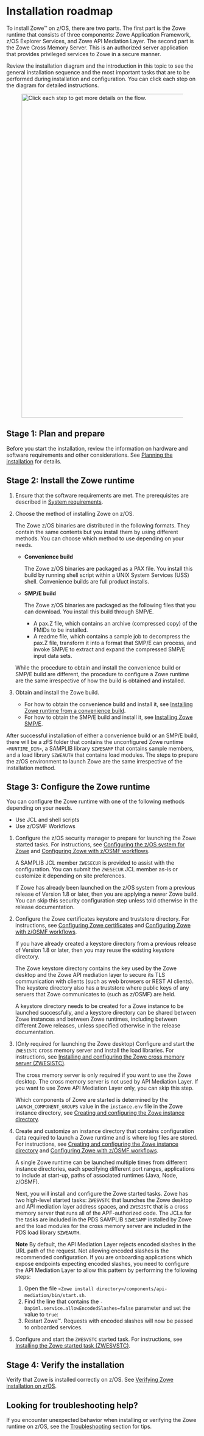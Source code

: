 # Installation roadmap

To install Zowe&trade; on z/OS, there are two parts. The first part is the Zowe runtime that consists of three components: Zowe Application Framework, z/OS Explorer Services, and Zowe API Mediation Layer. The second part is the Zowe Cross Memory Server. This is an authorized server application that provides privileged services to Zowe in a secure manner.

Review the installation diagram and the introduction in this topic to see the general installation sequence and the most important tasks that are to be performed during installation and configuration. You can click each step on the diagram for detailed instructions.

<figure>
  <img usemap="#home_map1" border="0" id="install-flow" src="../images/common/zowe-zos-install-diagram.png" width="850" alt="Click each step to get more details on the flow." />
  <figcaption></figcaption>
</figure>
<map name="home_map1" id="home_map1">
  <area href="installandconfig.html#planning-the-installation-of-zowe-z-os-components" alt="Plan and prepare for the installation" title="Plan and prepare for the installation" shape="rect" coords="326, 63, 474, 105" />
  <area href="systemrequirements.html" alt="Configure system requirements" title="Configure system requirements" shape="rect" coords="318, 183, 467, 224" />

  <area href="https://www.zowe.org/#download" alt="Download Zowe SMP/E build" title="Download the Zowe SMP/E build from zowe.org" shape="rect" coords="131, 308, 304, 348" />
  <area href="install-zowe-smpe.html" alt="Install the Zowe SMP/E build using JCLs" title="Install the Zowe SMP/E build using JCLs" shape="rect" coords="54, 498, 188, 555" />
  <area href="install-zowe-smpe-zosmf-workflow.html" alt="Install the Zowe SMP/E build with z/OSMF workflow" title="Install the Zowe SMP/E build with z/OSMF workflow" shape="rect" coords="250, 498, 391, 555" />

  <area href="https://www.zowe.org/#download" alt="Download the Zowe convenience build" title="Download the Zowe convenience build from zowe.org" shape="rect" coords="527, 299, 694, 344" />
  <area href="install-zowe-zos-convenience-build.html#obtaining-and-preparing-the-convenience-build" alt="Verify, transfer, and expand the PAX file on z/OS" title="Verify, transfer, and expand the PAX file on z/OS" shape="rect" coords="526, 368, 696, 410" />
  <area href="install-zowe-zos-convenience-build.html#installing-the-zowe-runtime" alt="Install the Zowe runtime using shell script" title="Install the Zowe runtime using shell script" shape="rect" coords="450, 500, 574, 552" />
  <area href="install-zowe-zos-convenience-build.html#installing-the-zowe-runtime" alt="Install the Zowe runtime with z/OSMF workflow" title="Install the Zowe runtime with z/OSMF workflow" shape="rect" coords="647, 499, 774, 554" />

  <area href="configure-zos-system.html" alt="Configure the z/OS system for Zowe using ZWESECUR" title="Configure the z/OS system for Zowe using ZWESECUR" shape="rect" coords="121, 756, 426, 808" />
  <area href="configure-certificates.html" alt="Configure Zowe certificates using shell script" title="Create the Zowe certificates keystore directory using shell script" shape="rect" coords="124, 830, 426, 882" />
  <area href="configure-instance-directory.html" alt="Create and configure the Zowe instance directory using shell script" title="Create and configure the Zowe instance directory using shell script" shape="rect" coords="123, 909, 426, 952" />
  <area href="configure-xmem-server.html" alt="Configure the Zowe cross memory server using shell script" title="Install and configure the Zowe cross memory server (ZWESISTC) using shell script" shape="rect" coords="121, 976, 426, 1038" />
  <area href="configure-zowe-server.html" alt="Configure the Zowe started task using shell script" title="Install the Zowe started task (ZWESVSTC) using shell script" shape="rect" coords="125, 1065, 426, 1117" />

  <area href="configure-zowe-zosmf-workflow.html#configure-z-os-security-manager" alt="Configure Zowe security manager with z/OSMF workflow" title="Configure Zowe security manager with z/OSMF workflow" shape="rect" coords="515, 759, 757, 805" />
  <area href="configure-zowe-zosmf-workflow.html#configure-zowe-certificates" alt="Configure Zowe certificates with z/OSMF workflow" title="Configure Zowe certificates with z/OSMF workflow" shape="rect" coords="515, 832, 754, 882" />
  <area href="configure-zowe-zosmf-workflow.html#create-and-configure-the-zowe-instance-directory-and-start-the-zowe-started-task" alt="Create and configure the Zowe instance directory and start Zowe with z/OSMF workflow" title="Create and configure the Zowe instance directory and start Zowe with z/OSMF workflow" shape="rect" coords="513, 977, 757, 1042" />

  <area href="verify-zowe-runtime-install.html" alt="Verify Zowe installation on z/OS" title="Verify Zowe installation on z/OS" shape="rect" coords="224, 1154, 616, 1198" />
</map>

## Stage 1: Plan and prepare

Before you start the installation, review the information on hardware and software requirements and other considerations. See [Planning the installation](installandconfig.md) for details.

## Stage 2: Install the Zowe runtime

1. Ensure that the software requirements are met. The prerequisites are described in [System requirements](systemrequirements.md).

1. Choose the method of installing Zowe on z/OS. 

   The Zowe z/OS binaries are distributed in the following formats. They contain the same contents but you install them by using different methods. You can choose which method to use depending on your needs.

   - **Convenience build**

     The Zowe z/OS binaries are packaged as a PAX file. You install this build by running shell script within a UNIX System Services (USS) shell.  Convenience builds are full product installs.

   - **SMP/E build**

     The Zowe z/OS binaries are packaged as the following files that you can download. You install this build through SMP/E.  
     - A pax.Z file, which contains an archive (compressed copy) of the FMIDs to be installed.
     - A readme file, which contains a sample job to decompress the pax.Z file, transform it into a format that SMP/E can process, and invoke SMP/E to extract and expand the compressed SMP/E input data sets.

   While the procedure to obtain and install the convenience build or SMP/E build are different, the procedure to configure a Zowe runtime are the same irrespective of how the build is obtained and installed.

1. Obtain and install the Zowe build.

   - For how to obtain the convenience build and install it, see [Installing Zowe runtime from a convenience build](install-zowe-zos-convenience-build.md).
   - For how to obtain the SMP/E build and install it, see [Installing Zowe SMP/E](install-zowe-smpe.md).
   
After successful installation of either a convenience build or an SMP/E build, there will be a zFS folder that contains the unconfigured Zowe runtime `<RUNTIME_DIR>`, a SAMPLIB library `SZWESAMP` that contains sample members, and a load library `SZWEAUTH` that contains load modules. The steps to prepare the z/OS environment to launch Zowe are the same irrespective of the installation method.

## Stage 3: Configure the Zowe runtime

You can configure the Zowe runtime with one of the following methods depending on your needs. 
- Use JCL and shell scripts
- Use z/OSMF Workflows

1. Configure the z/OS security manager to prepare for launching the Zowe started tasks. For instructions, see [Configuring the z/OS system for Zowe](configure-zos-system.md) and [Configuring Zowe with z/OSMF workflows](configure-zowe-zosmf-workflow.md).
   
   A SAMPLIB JCL member `ZWESECUR` is provided to assist with the configuration. You can submit the `ZWESECUR` JCL member as-is or customize it depending on site preferences.  
   
   If Zowe has already been launched on the z/OS system from a previous release of Version 1.8 or later, then you are applying a newer Zowe build. You can skip this security configuration step unless told otherwise in the release documentation. 

2. Configure the Zowe certificates keystore and truststore directory. For instructions, see [Configuring Zowe certificates](configure-certificates.md) and [Configuring Zowe with z/OSMF workflows](configure-zowe-zosmf-workflow.md).  

   If you have already created a keystore directory from a previous release of Version 1.8 or later, then you may reuse the existing keystore directory.

   The Zowe keystore directory contains the key used by the Zowe desktop and the Zowe API mediation layer to secure its TLS communication with clients (such as web browsers or REST AI clients). The keystore directory also has a truststore where public keys of any servers that Zowe communicates to (such as z/OSMF) are held.
   
   A keystore directory needs to be created for a Zowe instance to be launched successfully, and a keystore directory can be shared between Zowe instances and between Zowe runtimes, including between different Zowe releases, unless specified otherwise in the release documentation.  

3. (Only required for launching the Zowe desktop) Configure and start the `ZWESISTC` cross memory server and install the load libraries. For instructions, see [Installing and configuring the Zowe cross memory server (ZWESISTC)](configure-xmem-server.md).

   The cross memory server is only required if you want to use the Zowe desktop. The cross memory server is not used by API Mediation Layer. If you want to use Zowe API Mediation Layer only, you can skip this step. 
   
   Which components of Zowe are started is determined by the `LAUNCH_COMPONENT_GROUPS` value in the `instance.env` file in the Zowe instance directory, see [Creating and configuring the Zowe instance directory](configure-instance-directory.md#component-groups). 

4. Create and customize an instance directory that contains configuration data required to launch a Zowe runtime and is where log files are stored. For instructions, see [Creating and configuring the Zowe instance directory](configure-instance-directory.md) and [Configuring Zowe with z/OSMF workflows](configure-zowe-zosmf-workflow.md).

   A single Zowe runtime can be launched multiple times from different instance directories, each specifying different port ranges, applications to include at start-up, paths of associated runtimes (Java, Node, z/OSMF).

   Next, you will install and configure the Zowe started tasks. Zowe has two high-level started tasks: `ZWESVSTC` that launches the Zowe desktop and API mediation layer address spaces, and `ZWESISTC` that is a cross memory server that runs all of the APF-authorized code.  The JCLs for the tasks are included in the PDS SAMPLIB `SZWESAMP` installed by Zowe and the load modules for the cross memory server are included in the PDS load library `SZWEAUTH`. 
   
   **Note** 
   By default, the API Mediation Layer rejects encoded slashes in the URL path of the request. Not allowing encoded slashes is the recommended configuration. If you are onboarding applications which expose endpoints expecting encoded slashes, you need to configure the API Mediation Layer to allow this pattern by performing the following steps:
   1. Open the file `<Zowe install directory>/components/api-mediation/bin/start.sh`.
   2. Find the line that contains the `-Dapiml.service.allowEncodedSlashes=false` parameter and set the value to `true`:
   3. Restart Zowe&trade;. Requests with encoded slashes will now be passed to onboarded services. 


5. Configure and start the `ZWESVSTC` started task. For instructions, see [Installing the Zowe started task (ZWESVSTC)](configure-zowe-server.md). 

## Stage 4: Verify the installation

Verify that Zowe is installed correctly on z/OS. See [Verifying Zowe installation on z/OS](verify-zowe-runtime-install.md).

## Looking for troubleshooting help?

If you encounter unexpected behavior when installing or verifying the Zowe runtime on z/OS, see the [Troubleshooting](../troubleshoot/troubleshooting.md) section for tips.

